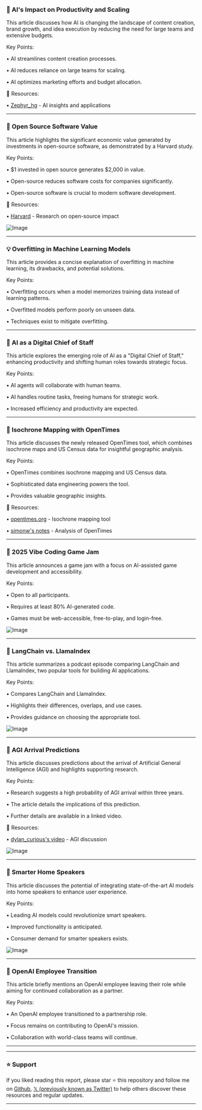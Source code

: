 ### 🤖 AI's Impact on Productivity and Scaling

This article discusses how AI is changing the landscape of content creation, brand growth, and idea execution by reducing the need for large teams and extensive budgets.

Key Points:

• AI streamlines content creation processes.


• AI reduces reliance on large teams for scaling.


• AI optimizes marketing efforts and budget allocation.


🔗 Resources:

• [Zephyr_hg](https://x.com/Zephyr_hg) - AI insights and applications


---
### 🚀 Open Source Software Value

This article highlights the significant economic value generated by investments in open-source software, as demonstrated by a Harvard study.

Key Points:

•  $1 invested in open source generates $2,000 in value.


• Open-source reduces software costs for companies significantly.


• Open-source software is crucial to modern software development.


🔗 Resources:

• [Harvard](https://x.com/Harvard) - Research on open-source impact


![Image](https://pbs.twimg.com/media/GmRfplEaQAAL-kl?format=jpg&name=small)

---
### 💡 Overfitting in Machine Learning Models

This article provides a concise explanation of overfitting in machine learning, its drawbacks, and potential solutions.

Key Points:

• Overfitting occurs when a model memorizes training data instead of learning patterns.


• Overfitted models perform poorly on unseen data.


• Techniques exist to mitigate overfitting.


---
### 🤖 AI as a Digital Chief of Staff

This article explores the emerging role of AI as a "Digital Chief of Staff," enhancing productivity and shifting human roles towards strategic focus.

Key Points:

• AI agents will collaborate with human teams.


• AI handles routine tasks, freeing humans for strategic work.


• Increased efficiency and productivity are expected.


---
### 🚀 Isochrone Mapping with OpenTimes

This article discusses the newly released OpenTimes tool, which combines isochrone maps and US Census data for insightful geographic analysis.

Key Points:

• OpenTimes combines isochrone mapping and US Census data.


• Sophisticated data engineering powers the tool.


•  Provides valuable geographic insights.


🔗 Resources:

• [opentimes.org](https://opentimes.org) -  Isochrone mapping tool


• [simonw's notes](https://t.co/mKCR3VNEoZ) - Analysis of OpenTimes


---
### 🤖 2025 Vibe Coding Game Jam

This article announces a game jam with a focus on AI-assisted game development and accessibility.

Key Points:

• Open to all participants.


• Requires at least 80% AI-generated code.


• Games must be web-accessible, free-to-play, and login-free.


![Image](https://pbs.twimg.com/media/GmQN4qxXUAAKO6Y?format=jpg&name=small)


---
### 🚀 LangChain vs. LlamaIndex

This article summarizes a podcast episode comparing LangChain and LlamaIndex, two popular tools for building AI applications.

Key Points:

•  Compares LangChain and LlamaIndex.


•  Highlights their differences, overlaps, and use cases.


•  Provides guidance on choosing the appropriate tool.



![Image](https://pbs.twimg.com/ext_tw_video_thumb/1901755422308229120/pu/img/DcYMtCkejrsc02Wj.jpg)


---
### 🤖 AGI Arrival Predictions

This article discusses predictions about the arrival of Artificial General Intelligence (AGI) and highlights supporting research.

Key Points:

•  Research suggests a high probability of AGI arrival within three years.


•  The article details the implications of this prediction.


•  Further details are available in a linked video.


🔗 Resources:

• [dylan_curious's video](http://youtube.com/@dylan_curious) - AGI discussion


![Image](https://pbs.twimg.com/media/GmRfXrEXUAAGmFU?format=jpg&name=small)

---
### 🚀 Smarter Home Speakers

This article discusses the potential of integrating state-of-the-art AI models into home speakers to enhance user experience.

Key Points:

• Leading AI models could revolutionize smart speakers.


•  Improved functionality is anticipated.


•  Consumer demand for smarter speakers exists.


![Image](https://pbs.twimg.com/media/GmRZ2LjbsAALk3R?format=jpg&name=small)


---
### 🤖 OpenAI Employee Transition

This article briefly mentions an OpenAI employee leaving their role while aiming for continued collaboration as a partner.


Key Points:

• An OpenAI employee transitioned to a partnership role.


•  Focus remains on contributing to OpenAI's mission.


•  Collaboration with world-class teams will continue.


---


---

### ⭐️ Support

If you liked reading this report, please star ⭐️ this repository and follow me on [Github](https://github.com/Drix10), [𝕏 (previously known as Twitter)](https://x.com/DRIX_10_) to help others discover these resources and regular updates.

---